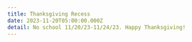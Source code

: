 ```yaml
---
title: Thanksgiving Recess
date: 2023-11-20T05:00:00.000Z
detail: No school 11/20/23-11/24/23. Happy Thanksgiving!
---
```

